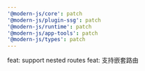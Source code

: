 ```yaml
---
'@modern-js/core': patch
'@modern-js/plugin-ssg': patch
'@modern-js/runtime': patch
'@modern-js/app-tools': patch
'@modern-js/types': patch
---
```


feat: support nested routes
feat: 支持嵌套路由

